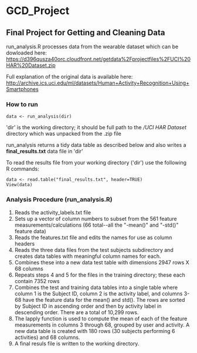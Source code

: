 # GCD_Project
## Final Project for Getting and Cleaning Data 

run_analysis.R processes data from the wearable dataset which can be dowloaded here:
https://d396qusza40orc.cloudfront.net/getdata%2Fprojectfiles%2FUCI%20HAR%20Dataset.zip

Full explanation of the original data is available here:
http://archive.ics.uci.edu/ml/datasets/Human+Activity+Recognition+Using+Smartphones

### How to run

```
data <- run_analysis(dir)
```

'dir' is the working directory; it should be full path to the */UCI HAR Dataset* 
directory which was unpacked from the .zip file

run_analysis returns a tidy data table as described below and also writes a 
**final_results.txt** data file in 'dir' 

To read the results file from your working directory ('dir') use the following R commands:

```
data <- read.table("final_results.txt", header=TRUE)
View(data)
```

### Analysis Procedure (run_analysis.R)
1. Reads the activity_labels.txt file
2. Sets up a vector of column numbers to subset from the 561 feature measurements/calculations
(66 total--all the "-mean()" and "-std()" feature data)
3. Reads the features.txt file and edits the names for use as column headers
4. Reads the three data files from the test subjects subdirectory and creates data tables with meaningful column names for each.   
5. Combines these into a new data test table with dimensions 2947 rows X 68 columns 
5. Repeats steps 4 and 5 for the files in the training directory; these each contain 7352 rows 
6. Combines the test and training data tables into a single table where column 1 is the Subject ID, 
column 2 is the activity label, and columns 3-68 have the feature data for the mean() and std().  The rows are 
sorted by Subject ID in ascending order and then by activity label in descending order.  There are a total of 10,299 rows.
7. The lapply function is used to compute the mean of each of the feature measurements in columns 3 through 68, 
grouped by user and activity.  A new data table is created with 180 rows (30 subjects performing 6 activities) and 68 columns.  
8. A final resuls file is written to the working directory.
  

